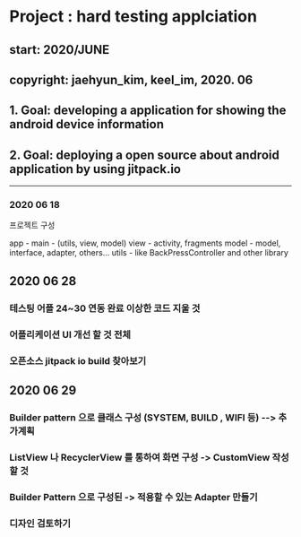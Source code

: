 # Project : hard testing applciation

## start: 2020/JUNE

## copyright: jaehyun_kim, keel_im, 2020. 06

## 1. Goal: developing a application for showing the android device information

## 2. Goal: deploying a open source about android application by using jitpack.io

- - -

### 2020 06 18

프로젝트 구성

app - main - (utils, view, model)
view - activity, fragments
model - model, interface, adapter, others...
utils -  like BackPressController and other library

## 2020 06 28

### 테스팅 어플 24~30 연동 완료 이상한 코드 지울 것
### 어플리케이션 UI 개선 할 것 전체
### 오픈소스 jitpack io build 찾아보기

## 2020 06 29

### Builder pattern 으로 클래스 구성 (SYSTEM, BUILD , WIFI 등) --> 추가계획
### ListView 나 RecyclerView 를 통하여 화면 구성 -> CustomView 작성할 것
### Builder Pattern 으로 구성된 -> 적용할 수 있는 Adapter 만들기
### 디자인 검토하기





